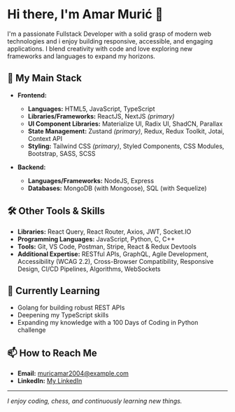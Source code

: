 # Hi there, I'm Amar Murić 👋

I'm a passionate Fullstack Developer with a solid grasp of modern web technologies and i enjoy building responsive, accessible, and engaging applications. I blend creativity with code and love exploring new frameworks and languages to expand my horizons.

## 🚀 My Main Stack
- **Frontend:**  
  - **Languages:** HTML5, JavaScript, TypeScript
  - **Libraries/Frameworks:** ReactJS, NextJS *(primary)*
  - **UI Component Libraries:** Materialize UI, Radix UI, ShadCN, Parallax  
  - **State Management:** Zustand *(primary)*, Redux, Redux Toolkit, Jotai, Context API  
  - **Styling:** Tailwind CSS *(primary)*, Styled Components, CSS Modules, Bootstrap, SASS, SCSS

- **Backend:**  
  - **Languages/Frameworks:** NodeJS, Express  
  - **Databases:** MongoDB (with Mongoose), SQL (with Sequelize)

## 🛠️ Other Tools & Skills
- **Libraries:** React Query, React Router, Axios, JWT, Socket.IO
- **Programming Languages:** JavaScript, Python, C, C++  
- **Tools:** Git, VS Code, Postman, Stripe, React & Redux Devtools  
- **Additional Expertise:** RESTful APIs, GraphQL, Agile Development, Accessibility (WCAG 2.2), Cross-Browser Compatibility, Responsive Design, CI/CD Pipelines, Algorithms, WebSockets

## 🌱 Currently Learning
- Golang for building robust REST APIs  
- Deepening my TypeScript skills  
- Expanding my knowledge with a 100 Days of Coding in Python challenge


## 📫 How to Reach Me
- **Email:** [muricamar2004@example.com](mailto:muricamar2004@example.com)
- **LinkedIn:** [My LinkedIn](https://www.linkedin.com/in/amar-muri%C4%87-52564b2a2/)

---

*I enjoy coding, chess, and continuously learning new things.*
